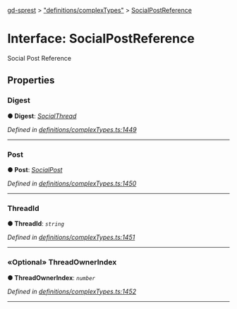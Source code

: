 [gd-sprest](../README.md) > ["definitions/complexTypes"](../modules/_definitions_complextypes_.md) > [SocialPostReference](../interfaces/_definitions_complextypes_.socialpostreference.md)



# Interface: SocialPostReference


Social Post Reference


## Properties
<a id="digest"></a>

###  Digest

**●  Digest**:  *[SocialThread](_definitions_complextypes_.socialthread.md)* 

*Defined in [definitions/complexTypes.ts:1449](https://github.com/gunjandatta/sprest/blob/3de79f1/src/definitions/complexTypes.ts#L1449)*





___

<a id="post"></a>

###  Post

**●  Post**:  *[SocialPost](_definitions_complextypes_.socialpost.md)* 

*Defined in [definitions/complexTypes.ts:1450](https://github.com/gunjandatta/sprest/blob/3de79f1/src/definitions/complexTypes.ts#L1450)*





___

<a id="threadid"></a>

###  ThreadId

**●  ThreadId**:  *`string`* 

*Defined in [definitions/complexTypes.ts:1451](https://github.com/gunjandatta/sprest/blob/3de79f1/src/definitions/complexTypes.ts#L1451)*





___

<a id="threadownerindex"></a>

### «Optional» ThreadOwnerIndex

**●  ThreadOwnerIndex**:  *`number`* 

*Defined in [definitions/complexTypes.ts:1452](https://github.com/gunjandatta/sprest/blob/3de79f1/src/definitions/complexTypes.ts#L1452)*





___


